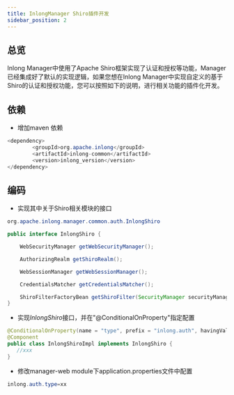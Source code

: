 ```yaml
---
title: InlongManager Shiro插件开发
sidebar_position: 2
---
```


## 总览
Inlong Manager中使用了Apache Shiro框架实现了认证和授权等功能，Manager已经集成好了默认的实现逻辑，如果您想在Inlong Manager中实现自定义的基于Shiro的认证和授权功能，您可以按照如下的说明，进行相关功能的插件化开发。

## 依赖
- 增加maven 依赖
```java
<dependency>
        <groupId>org.apache.inlong</groupId>
        <artifactId>inlong-common</artifactId>
        <version>inlong_version</version>
</dependency>
```

## 编码
- 实现其中关于Shiro相关模块的接口
```java
org.apache.inlong.manager.common.auth.InlongShiro

public interface InlongShiro {

    WebSecurityManager getWebSecurityManager();

    AuthorizingRealm getShiroRealm();

    WebSessionManager getWebSessionManager();

    CredentialsMatcher getCredentialsMatcher();

    ShiroFilterFactoryBean getShiroFilter(SecurityManager securityManager);
}
```

- 实现*InlongShiro*接口，并在"@ConditionalOnProperty"指定配置
```java
@ConditionalOnProperty(name = "type", prefix = "inlong.auth", havingValue = "xx")
@Component
public class InlongShiroImpl implements InlongShiro {
   //xxx
}
```

- 修改manager-web module下application.properties文件中配置
```java
inlong.auth.type=xx
```